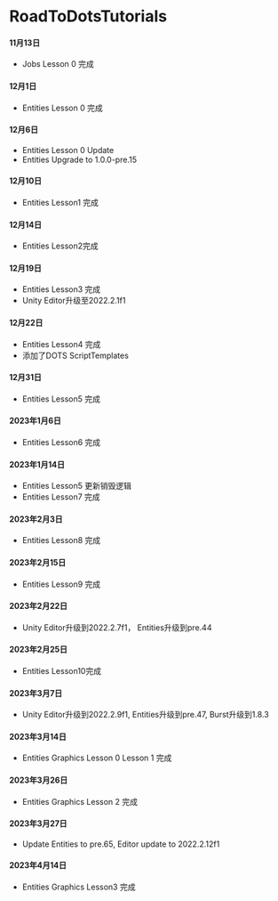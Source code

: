 # RoadToDotsTutorials
#### 11月13日
* Jobs Lesson 0 完成

#### 12月1日
*  Entities Lesson 0 完成

#### 12月6日
*  Entities Lesson 0 Update
*  Entities Upgrade to 1.0.0-pre.15

#### 12月10日
*  Entities Lesson1 完成

#### 12月14日
*	Entities Lesson2完成

#### 12月19日
*   Entities Lesson3 完成
*	Unity Editor升级至2022.2.1f1 

#### 12月22日
*   Entities Lesson4 完成
*   添加了DOTS ScriptTemplates

#### 12月31日
*	Entities Lesson5 完成

#### 2023年1月6日
*	Entities Lesson6 完成

#### 2023年1月14日
*	Entities Lesson5 更新销毁逻辑
* 	Entities Lesson7 完成

#### 2023年2月3日
*	Entities Lesson8 完成

#### 2023年2月15日
*	Entities Lesson9 完成

#### 2023年2月22日
*	Unity Editor升级到2022.2.7f1， Entities升级到pre.44

#### 2023年2月25日
*	Entities Lesson10完成

#### 2023年3月7日
*	Unity Editor升级到2022.2.9f1, Entities升级到pre.47, Burst升级到1.8.3

#### 2023年3月14日
*	Entities Graphics Lesson 0 Lesson 1 完成

#### 2023年3月26日
*	Entities Graphics Lesson 2 完成

#### 2023年3月27日
*	Update Entities to pre.65, Editor update to 2022.2.12f1

#### 2023年4月14日
*	Entities Graphics Lesson3 完成

